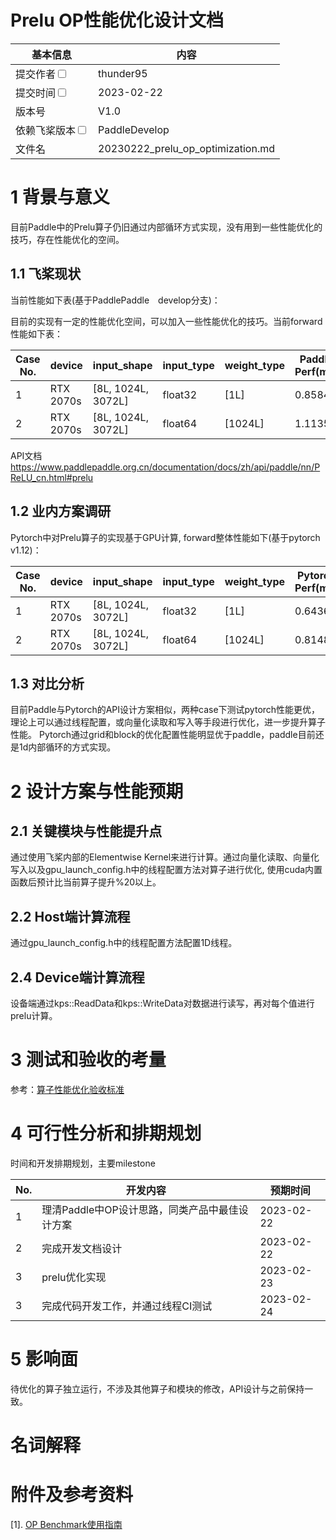 # Prelu OP性能优化设计文档


| 基本信息                                                     | 内容                                   |
| ------------------------------------------------------------ |--------------------------------------|
| 提交作者<input type="checkbox" class="rowselector hidden">   | thunder95                            |
| 提交时间<input type="checkbox" class="rowselector hidden">   | 2023-02-22                           |
| 版本号                                                       | V1.0                                 |
| 依赖飞桨版本<input type="checkbox" class="rowselector hidden"> | PaddleDevelop                        |
| 文件名                                                       | 20230222_prelu_op_optimization.md<br> |


# 1 背景与意义

目前Paddle中的Prelu算子仍旧通过内部循环方式实现，没有用到一些性能优化的技巧，存在性能优化的空间。

## 1.1 飞桨现状

当前性能如下表(基于PaddlePaddle　develop分支)：

目前的实现有一定的性能优化空间，可以加入一些性能优化的技巧。当前forward性能如下表：

| Case No. | device | input_shape | input_type | weight_type | Paddle Perf(ms) |
|---|---|---|---|---|---|
| 1 | RTX 2070s | [8L, 1024L, 3072L] | float32 | [1L] | 0.8584 | 
| 2 | RTX 2070s | [8L, 1024L, 3072L] | float64 | [1024L] | 1.1135 | 

API文档 https://www.paddlepaddle.org.cn/documentation/docs/zh/api/paddle/nn/PReLU_cn.html#prelu

## 1.2 业内方案调研

Pytorch中对Prelu算子的实现基于GPU计算,  forward整体性能如下(基于pytorch　v1.12)：

| Case No. | device | input_shape | input_type | weight_type | Pytorch Perf(ms) |
|---|---|---|---|---|---|
| 1 | RTX 2070s | [8L, 1024L, 3072L] | float32 | [1L] | 0.64366 | 
| 2 | RTX 2070s | [8L, 1024L, 3072L] | float64 | [1024L] | 0.8148 | 

## 1.3 对比分析

目前Paddle与Pytorch的API设计方案相似，两种case下测试pytorch性能更优，理论上可以通过线程配置，或向量化读取和写入等手段进行优化，进一步提升算子性能。
Pytorch通过grid和block的优化配置性能明显优于paddle，paddle目前还是1d内部循环的方式实现。

# 2 设计方案与性能预期

## 2.1 关键模块与性能提升点

通过使用飞桨内部的Elementwise Kernel来进行计算。通过向量化读取、向量化写入以及gpu_launch_config.h中的线程配置方法对算子进行优化, 使用cuda内置函数后预计比当前算子提升%20以上。

## 2.2 Host端计算流程

通过gpu_launch_config.h中的线程配置方法配置1D线程。

## 2.4 Device端计算流程

设备端通过kps::ReadData和kps::WriteData对数据进行读写，再对每个值进行prelu计算。

# 3 测试和验收的考量

参考：[算子性能优化验收标准](http://agroup.baidu.com/paddle-perf/md/article/4892913)



# 4 可行性分析和排期规划

时间和开发排期规划，主要milestone

| No. | 开发内容 | 预期时间 |
|---|---|---|
| 1 | 理清Paddle中OP设计思路，同类产品中最佳设计方案  | 2023-02-22 |
| 2 | 完成开发文档设计  | 2023-02-22 |
| 3 | prelu优化实现  | 2023-02-23 |
| 3 | 完成代码开发工作，并通过线程CI测试 | 2023-02-24 |



# 5 影响面

待优化的算子独立运行，不涉及其他算子和模块的修改，API设计与之前保持一致。


# 名词解释


# 附件及参考资料

[1]. [OP Benchmark使用指南](https://github.com/PaddlePaddle/benchmark/blob/master/api/README.md)



